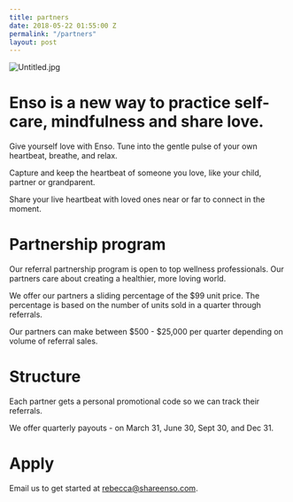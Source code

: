 ```yaml
---
title: partners
date: 2018-05-22 01:55:00 Z
permalink: "/partners"
layout: post
---
```


![Untitled.jpg](/uploads/Untitled.jpg)

# Enso is a new way to practice self-care, mindfulness and share love.

Give yourself love with Enso. Tune into the gentle pulse of your own heartbeat, breathe, and relax. 

Capture and keep the heartbeat of someone you love, like your child, partner or grandparent.

Share your live heartbeat with loved ones near or far to connect in the moment. 

# Partnership program

Our referral partnership program is open to top wellness professionals. Our partners care about creating a healthier, more loving world. 

We offer our partners a sliding percentage of the $99 unit price. The percentage is based on the number of units sold in a quarter through referrals. 

Our partners can make between $500 - $25,000 per quarter depending on volume of referral sales. 

# Structure

Each partner gets a personal promotional code so we can track their referrals. 

We offer quarterly payouts - on March 31, June 30, Sept 30, and Dec 31.


# Apply

Email us to get started at [rebecca@shareenso.com](mailto:rebecca@shareenso.com).


